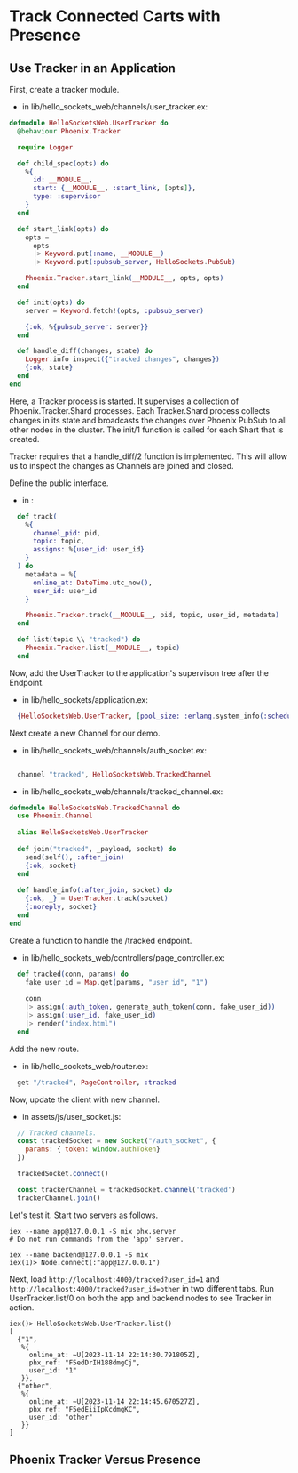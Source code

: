 # Track Connected Carts with Presence

## Use Tracker in an Application

First, create a tracker module.
- in lib/hello_sockets_web/channels/user_tracker.ex:
```elixir
defmodule HelloSocketsWeb.UserTracker do
  @behaviour Phoenix.Tracker

  require Logger

  def child_spec(opts) do
    %{
      id: __MODULE__,
      start: {__MODULE__, :start_link, [opts]},
      type: :supervisor
    }
  end

  def start_link(opts) do
    opts =
      opts
      |> Keyword.put(:name, __MODULE__)
      |> Keyword.put(:pubsub_server, HelloSockets.PubSub)

    Phoenix.Tracker.start_link(__MODULE__, opts, opts)
  end

  def init(opts) do
    server = Keyword.fetch!(opts, :pubsub_server)

    {:ok, %{pubsub_server: server}}
  end

  def handle_diff(changes, state) do
    Logger.info inspect({"tracked changes", changes})
    {:ok, state}
  end
end
```

Here, a Tracker process is started. It supervises a collection of Phoenix.Tracker.Shard processes.
Each Tracker.Shard process collects changes in its state and broadcasts the changes over Phoenix PubSub to all other nodes in the cluster.
The init/1 function is called for each Shart that is created.

Tracker requires that a handle_diff/2 function is implemented. This will allow us to inspect the changes as Channels are joined and closed.

Define the public interface.
- in :
```elixir
  def track(
    %{
      channel_pid: pid,
      topic: topic,
      assigns: %{user_id: user_id}
    }
  ) do
    metadata = %{
      online_at: DateTime.utc_now(),
      user_id: user_id
    }

    Phoenix.Tracker.track(__MODULE__, pid, topic, user_id, metadata)
  end

  def list(topic \\ "tracked") do
    Phoenix.Tracker.list(__MODULE__, topic)
  end
```

Now, add the UserTracker to the application's supervison tree after the Endpoint.
- in lib/hello_sockets/application.ex:
```elixir
  {HelloSocketsWeb.UserTracker, [pool_size: :erlang.system_info(:schedulers_online)]}
```

Next create a new Channel for our demo.
- in lib/hello_sockets_web/channels/auth_socket.ex:
```elixir

  channel "tracked", HelloSocketsWeb.TrackedChannel
```

- in lib/hello_sockets_web/channels/tracked_channel.ex:
```elixir
defmodule HelloSocketsWeb.TrackedChannel do
  use Phoenix.Channel
  
  alias HelloSocketsWeb.UserTracker
  
  def join("tracked", _payload, socket) do
    send(self(), :after_join)
    {:ok, socket}
  end
  
  def handle_info(:after_join, socket) do
    {:ok, _} = UserTracker.track(socket)
    {:noreply, socket}
  end
end
```

Create a function to handle the /tracked endpoint.
- in lib/hello_sockets_web/controllers/page_controller.ex:
```elixir
  def tracked(conn, params) do
    fake_user_id = Map.get(params, "user_id", "1")
    
    conn
    |> assign(:auth_token, generate_auth_token(conn, fake_user_id))
    |> assign(:user_id, fake_user_id)
    |> render("index.html")
  end
```

Add the new route.
- in lib/hello_sockets_web/router.ex:
```elixir
  get "/tracked", PageController, :tracked
```

Now, update the client with new channel.
- in assets/js/user_socket.js:
```javascript
  // Tracked channels.
  const trackedSocket = new Socket("/auth_socket", {
    params: { token: window.authToken}
  })

  trackedSocket.connect()

  const trackerChannel = trackedSocket.channel('tracked')
  trackerChannel.join()
```

Let's test it. Start two servers as follows.
```
iex --name app@127.0.0.1 -S mix phx.server
# Do not run commands from the 'app' server.

iex --name backend@127.0.0.1 -S mix
iex(1)> Node.connect(:"app@127.0.0.1")
```

Next, load `http://localhost:4000/tracked?user_id=1` and `http://localhost:4000/tracked?user_id=other` in two different tabs.
Run UserTracker.list/0 on both the app and backend nodes to see Tracker in action.

```
iex()> HelloSocketsWeb.UserTracker.list()
[
  {"1",
   %{
     online_at: ~U[2023-11-14 22:14:30.791805Z],
     phx_ref: "F5edDrIH188dmgCj",
     user_id: "1"
   }},
  {"other",
   %{
     online_at: ~U[2023-11-14 22:14:45.670527Z],
     phx_ref: "F5edEiiIpKcdmgKC",
     user_id: "other"
   }}
]
```

## Phoenix Tracker Versus Presence